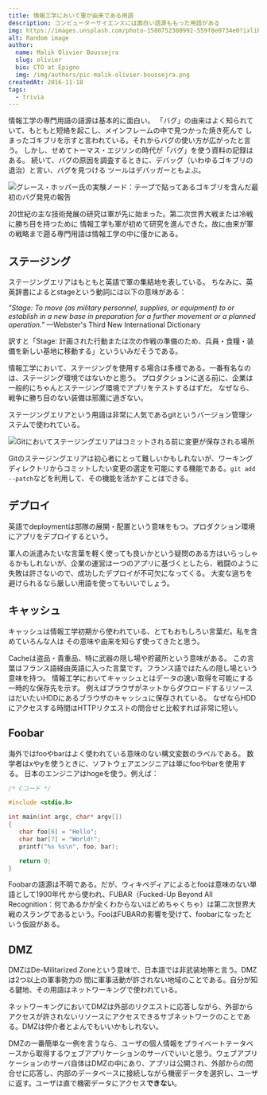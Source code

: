 ```yaml
---
title: 情報工学において軍が由来である用語
description: コンピューターサイエンスには面白い語源ももった用語がある
img: https://images.unsplash.com/photo-1580752300992-559f8e0734e0?ixlib=rb-1.2.1&ixid=eyJhcHBfaWQiOjEyMDd9&auto=format&fit=crop&w=634&q=80
alt: Random image
author:
  name: Malik Olivier Boussejra
  slug: olivier
  bio: CTO at Epigno
  img: /img/authors/pic-malik-olivier-boussejra.png
createdAt: 2016-11-18
tags:
  - trivia
---
```


情報工学の専門用語の語源は基本的に面白い。
「バグ」の由来はよく知られていて、もともと短絡を起こし、メインフレームの中で見つかった焼き死んで
しまったゴキブリを示すと言われている。それからバグの使い方が広がったと言う。
しかし、せめてトーマス・エジソンの時代が「バグ」を使う資料の記録はある。
続いて、バグの原因を調査するときに、デバッグ（いわゆるゴキブリの退治）と言い、バグを見つける
ツールはデバッガーともよぶ。

<!-- {% include figure.html
    url='/images/military/bug-grace-hopper.jpg'
    caption='グレース・ホッパー氏の実験ノード：テープで貼ってあるゴキブリを含んだ最初のバグ発見の報告'
%} -->
![グレース・ホッパー氏の実験ノード：テープで貼ってあるゴキブリを含んだ最初のバグ発見の報告](/img/military/bug-grace-hopper.jpg)

20世紀の主な技術発展の研究は軍が先に始まった。第二次世界大戦または冷戦に勝ち目を持つために
情報工学も軍が初めて研究を進んできた。故に由来が軍の戦略まで遡る専門用語は情報工学の中に僅かにある。

## ステージング

ステージングエリアはもともと英語で軍の集結地を表している。
ちなみに、英英辞書によるとstageという動詞には以下の意味がある：

*"Stage: To move (as military personnel, supplies, or equipment) to or establish in a new base in preparation for a further movement or a planned operation."* —Webster's Third New International Dictionary

訳すと「Stage: 計画された行動または次の作戦の準備のため、兵員・食糧・装備を新しい基地に移動する」といういみだそうである。

情報工学において、ステージングを使用する場合は多様である。一番有名なのは、ステージング環境ではないかと思う。
プロダクションに送る前に、企業は一般的にちゃんとステージング環境でアプリをテストするはずだ。
なぜなら、戦争に勝ち目のない装備は邪魔に過ぎない。

ステージングエリアという用語は非常に人気であるgitというバージョン管理システムで使われている。

<!-- {% include figure.html
    url='/images/military/git.png'
    caption='Gitにおいてステージングエリアはコミットされる前に変更が保存される場所'
%} -->
![Gitにおいてステージングエリアはコミットされる前に変更が保存される場所](/img/military/git.png)

Gitのステージングエリアは初心者にとって難しいかもしれないが、ワーキングディレクトリからコミットしたい変更の選定を可能にする機能である。`git add --patch`などを利用して、その機能を活かすことはできる。

## デプロイ

英語でdeploymentは部隊の展開・配置という意味をもつ。プロダクション環境にアプリをデプロイするという。

軍人の派遣みたいな言葉を軽く使っても良いかという疑問のある方はいらっしゃるかもしれないが、企業の運営は一つのアプリに基づくとしたら、戦闘のように失敗は許さないので、成功したデプロイが不可欠になってくる。
大変な過ちを避けられるなら厳しい用語を使ってもいいでしょう。

## キャッシュ

キャッシュは情報工学初期から使われている、とてもおもしろい言葉だ。私を含めていろんな人は
その意味や由来を知らず使ってきたと思う。

Cacheは盗品・貴重品、特に武器の隠し場や貯蔵所という意味がある。
この言葉はフランス語経由英語に入った言葉です。フランス語ではたんの隠し場という意味を持つ。
情報工学においてキャッシュとはデータの速い取得を可能にする一時的な保存先を示す。
例えばブラウザがネットからダウロードするリソースはだいたいHDDにあるブラウザのキャッシュに保存されている。
なぜならHDDにアクセスする時間はHTTPリクエストの問合せと比較すれば非常に短い。

## Foobar

海外ではfooやbarはよく使われている意味のない構文変数のラベルである。
数学者はxやyを使うときに、ソフトウェアエンジニアは単にfooやbarを使用する。
日本のエンジニアはhogeを使う。例えば：

```c
/* Cコード */

#include <stdio.h>

int main(int argc, char* argv[])
{
   char foo[6] = "Hello";
   char bar[7] = "World!";
   printf("%s %s\n", foo, bar);

   return 0;
}
```

Foobarの語源は不明である。だが、ウィキペディアによるとfooは意味のない単語として1900年代
から使われ、FUBAR（Fucked-Up Beyond All Recognition：何であるかが全くわからないほどめちゃくちゃ）は第二次世界大戦のスラングであるという。FooはFUBARの影響を受けて、foobarになったという仮設がある。

## DMZ

DMZはDe-Militarized Zoneという意味で、日本語では非武装地帯と言う。DMZは2つ以上の軍事勢力の
間に軍事活動が許されない地域のことである。自分が知る鍵地、その用語はネットワーキングで使われている。

ネットワーキングにおいてDMZは外部のリクエストに応答しながら、外部からアクセスが許されないリソースにアクセスできるサブネットワークのことである。DMZは仲介者とよんでもいいかもしれない。

DMZの一番簡単な一例を言うなら、ユーザの個人情報をプライベートテータベースから取得するウェブアプリケーションのサーバでいいと思う。ウェブアプリケーションのサーバ自体はDMZの中にあり、アプリは公開され、外部からの問合せに応答し、内部のデータベースに接続しながら機密データを選択し、ユーザに返す。ユーザは直で機密データにアクセス**できない**。
